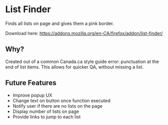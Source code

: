 # List Finder
Finds all lists on page and gives them a pink border.

Download here: https://addons.mozilla.org/en-CA/firefox/addon/list-finder/

## Why?
Created out of a common Canada.ca style guide error: punctuation at the end of list items.
This allows for quicker QA, without missing a list.

## Future Features
* Improve popup UX
* Change text on button once function executed
* Notify user if there are no lists on the page
* Display number of lists on page
* Provide links to jump to each list
